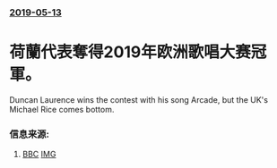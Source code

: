 ### [2019-05-13](/news/2019/05/13/index.md)

##### 
# 荷蘭代表奪得2019年欧洲歌唱大赛冠軍。 

Duncan Laurence wins the contest with his song Arcade, but the UK's Michael Rice comes bottom.


### 信息来源:

1. [BBC](https://www.bbc.co.uk/news/entertainment-arts-48324831) [IMG](https://ichef.bbci.co.uk/images/ic/1024x576/p079nlnw.jpg)
